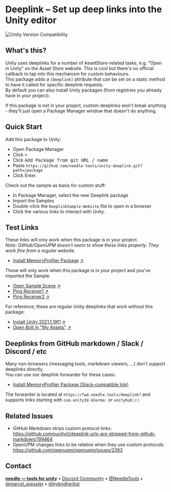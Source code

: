 # Deeplink – Set up deep links into the Unity editor

![Unity Version Compatibility](https://img.shields.io/badge/Unity-2019.4%20%E2%80%94%202021.2-brightgreen) 

## What's this?

Unity uses deeplinks for a number of AssetStore-related tasks, e.g. "Open in Unity" on the Asset Store website. This is cool but there's no official callback to tap into this mechanism for custom behaviours.  
This package adds a `[Deeplink]` attribute that can be set on a static method to have it called for specific deeplink requests.  
By default you can also install Unity packages (from registries you already have in your project).  

If this package is not in your project, custom deeplinks won't break anything - they'll just open a Package Manager window that doesn't do anything.

## Quick Start

Add this package to Unity:  

- Open Package Manager
- Click <kbd>+</kbd>
- Click <kbd>Add Package from git URL / name</kbd>
- Paste `https://github.com/needle-tools/unity-deeplink.git?path=/package`
- Click Enter.

Check out the sample as basis for custom stuff:  

- In Package Manager, select the new Deeplink package
- Import the Samples
- Double-click the `DeeplinkSample-Website` file to open in a browser
- Click the various links to interact with Unity.

## Test Links

These links will only work when this package is in your project.  
_Note: GitHub/OpenUPM doesn't seem to show these links properly. They work fine from a regular website._

- [Install MemoryProfiler Package](com.unity3d.kharma:install-package/com.unity.memoryprofiler) [↗](https://fwd.needle.tools/deeplink?com.unity3d.kharma:install-package/com.unity.memoryprofiler)  

These will only work when this package is in your project and you've imported the Sample.

- [Open Sample Scene](com.unity3d.kharma:open-scene/DeepLinkSample) [↗](https://fwd.needle.tools/deeplink?com.unity3d.kharma:open-scene/DeepLinkSample) 
- [Ping Receiver1](com.unity3d.kharma:selected-sample/Receiver1) [↗](https://fwd.needle.tools/deeplink?com.unity3d.kharma:selected-sample/Receiver1)
- [Ping Receiver2](com.unity3d.kharma:selected-sample/Receiver1) [↗](https://fwd.needle.tools/deeplink?com.unity3d.kharma:selected-sample/Receiver1) 

For reference, these are regular Unity deeplinks that work without this package:  

- [Install Unity 2021.1.19f1](unityhub://2021.1.19f1/5f5eb8bbdc25) [↗](https://fwd.needle.tools/deeplink?unityhub://2021.1.19f1/5f5eb8bbdc25)
- [Open Bolt in "My Assets"](com.unity3d.kharma:content/163802) [↗](https://fwd.needle.tools/deeplink?com.unity3d.kharma:content/163802)

## Deeplinks from GitHub markdown / Slack / Discord / etc

Many non-browsers (messaging tools, markdown viewers, ...) don't support deeplinks directly.  
You can use our deeplink forwarder for these cases: 

- [Install MemoryProfiler Package (Slack-compatible link)](https://fwd.needle.tools/deeplink?com.unity3d.kharma:install-package/com.unity.memoryprofiler)  

The forwarder is located at `https://fwd.needle.tools/deeplink?` and supports links starting with `com.unity3d.kharma:` or `unityhub://`.

## Related Issues
- GitHub Markdown strips custom protocol links: https://github.community/t/deeplink-urls-are-stripped-from-github-markdown/199464
- OpenUPM changes links to be relative when they use custom protocols: https://github.com/openupm/openupm/issues/2393

## Contact
<b>[needle — tools for unity](https://needle.tools)</b> • 
[Discord Community](https://discord.gg/UHwvwjs9Vp) • 
[@NeedleTools](https://twitter.com/NeedleTools) • 
[@marcel_wiessler](https://twitter.com/marcel_wiessler) • 
[@hybridherbst](https://twitter.com/hybridherbst)
